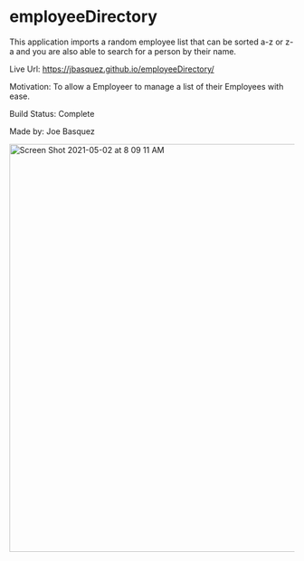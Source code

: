 # employeeDirectory
This application imports a random employee list that can be sorted a-z or z-a and you are also able to search for a person by  their name.

Live Url: https://jbasquez.github.io/employeeDirectory/

Motivation: To allow a Employeer to manage a list of their Employees with ease.

Build Status: Complete

Made by: Joe Basquez

<img width="720" alt="Screen Shot 2021-05-02 at 8 09 11 AM" src="https://user-images.githubusercontent.com/71075507/118154492-1c620280-b3e5-11eb-9185-7ed331062f8d.png">


